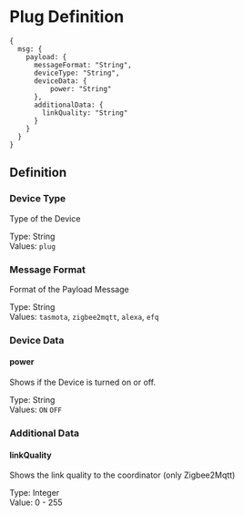 # Plug Definition

```json5
{
  msg: {
    payload: {
      messageFormat: "String",
      deviceType: "String",
      deviceData: {
          power: "String"
      },
      additionalData: {
        linkQuality: "String"
      }
    }
  }
}
```

## Definition

### Device Type

Type of the Device

Type: String<br>
Values: `plug`

### Message Format

Format of the Payload Message

Type: String<br>
Values: `tasmota`, `zigbee2mqtt`, `alexa`, `efq`

### Device Data

#### power

Shows if the Device is turned on or off.

Type: String<br>
Values: `ON` `OFF`

### Additional Data

#### linkQuality

Shows the link quality to the coordinator (only Zigbee2Mqtt)

Type: Integer<br>
Value: 0 - 255